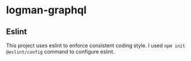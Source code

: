 # logman-graphql

## Eslint

This project uses eslint to enforce consistent coding style. I used `npm init @eslint/config` command to configure eslint.